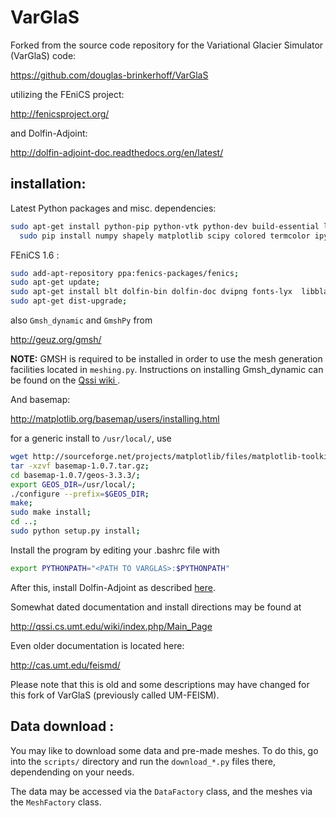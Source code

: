 VarGlaS
=======

Forked from the source code repository for the Variational Glacier Simulator (VarGlaS) code:

https://github.com/douglas-brinkerhoff/VarGlaS

utilizing the FEniCS project:

http://fenicsproject.org/

and Dolfin-Adjoint:

http://dolfin-adjoint-doc.readthedocs.org/en/latest/

installation:
-------------

Latest Python packages and misc. dependencies:

```bash
sudo apt-get install python-pip python-vtk python-dev build-essential libatlas-base-dev gfortran libfreetype6-dev;
  sudo pip install numpy shapely matplotlib scipy colored termcolor ipython sympy netcdf ply mpi4py pyproj --upgrade;
```

FEniCS 1.6 :

```bash
sudo add-apt-repository ppa:fenics-packages/fenics;
sudo apt-get update;
sudo apt-get install blt dolfin-bin dolfin-doc dvipng fonts-lyx  libblacs-mpi-dev libblacs-mpi1 libboost-serialization-dev libdolfin-dev libdolfin1.6 libfftw3-mpi-dev libfftw3-mpi3 libhdf5-mpi-dev libmshr-dev libmshr1.6 libmumps-4.10.0 libmumps-dev libpetsc3.4.2 libpetsc3.4.2-dev libscalapack-mpi-dev libscalapack-mpi1 libslepc3.4.2 libslepc3.4.2-dev libspooles-dev libspooles2.2 libwebpmux1 mshr-demos pyro python-dateutil python-decorator python-dolfin python-ffc python-fiat python-gnuplot python-imaging python-instant python-matplotlib-data python-mshr python-petsc4py python-pexpect python-pil python-pmw python-pyparsing python-pyx python-scitools python-simplegeneric python-tz python-gdal;
sudo apt-get dist-upgrade;
```

also ```Gmsh_dynamic``` and ```GmshPy``` from

http://geuz.org/gmsh/

**NOTE:** GMSH is required to be installed in order to use the mesh generation facilities located in ```meshing.py```.  Instructions on installing Gmsh_dynamic can be found on the [Qssi wiki ](http://qssi.cs.umt.edu/wiki/index.php/Setup).

And basemap:

http://matplotlib.org/basemap/users/installing.html

for a generic install to ``/usr/local/``, use
```bash
wget http://sourceforge.net/projects/matplotlib/files/matplotlib-toolkits/basemap-1.0.7/basemap-1.0.7.tar.gz;
tar -xzvf basemap-1.0.7.tar.gz;
cd basemap-1.0.7/geos-3.3.3/;
export GEOS_DIR=/usr/local/;
./configure --prefix=$GEOS_DIR;
make;
sudo make install;
cd ..;
sudo python setup.py install;
```

Install the program by editing your .bashrc file with
```bash
export PYTHONPATH="<PATH TO VARGLAS>:$PYTHONPATH"
```

After this, install Dolfin-Adjoint as described [here](http://dolfin-adjoint-doc.readthedocs.org/en/latest/download/index.html).

Somewhat dated documentation and install directions may be found at

http://qssi.cs.umt.edu/wiki/index.php/Main_Page

Even older documentation is located here:

http://cas.umt.edu/feismd/

Please note that this is old and some descriptions may have changed for this fork of VarGlaS (previously called UM-FEISM).

Data download :
---------------

You may like to download some data and pre-made meshes.  To do this, go into the ``scripts/`` directory and run the ``download_*.py`` files there, dependending on your needs.

The data may be accessed via the ``DataFactory`` class, and the meshes via the ``MeshFactory`` class.

